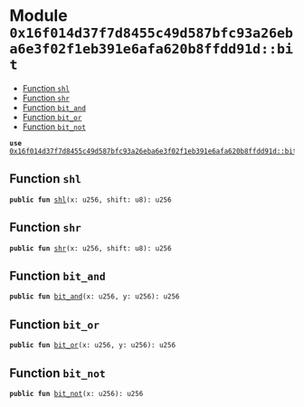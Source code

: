 
<a id="0x16f014d37f7d8455c49d587bfc93a26eba6e3f02f1eb391e6afa620b8ffdd91d_bit"></a>

# Module `0x16f014d37f7d8455c49d587bfc93a26eba6e3f02f1eb391e6afa620b8ffdd91d::bit`



-  [Function `shl`](#0x16f014d37f7d8455c49d587bfc93a26eba6e3f02f1eb391e6afa620b8ffdd91d_bit_shl)
-  [Function `shr`](#0x16f014d37f7d8455c49d587bfc93a26eba6e3f02f1eb391e6afa620b8ffdd91d_bit_shr)
-  [Function `bit_and`](#0x16f014d37f7d8455c49d587bfc93a26eba6e3f02f1eb391e6afa620b8ffdd91d_bit_bit_and)
-  [Function `bit_or`](#0x16f014d37f7d8455c49d587bfc93a26eba6e3f02f1eb391e6afa620b8ffdd91d_bit_bit_or)
-  [Function `bit_not`](#0x16f014d37f7d8455c49d587bfc93a26eba6e3f02f1eb391e6afa620b8ffdd91d_bit_bit_not)


<pre><code><b>use</b> <a href="bitwise.md#0x16f014d37f7d8455c49d587bfc93a26eba6e3f02f1eb391e6afa620b8ffdd91d_bitwise_not">0x16f014d37f7d8455c49d587bfc93a26eba6e3f02f1eb391e6afa620b8ffdd91d::bitwise_not</a>;
</code></pre>



<a id="0x16f014d37f7d8455c49d587bfc93a26eba6e3f02f1eb391e6afa620b8ffdd91d_bit_shl"></a>

## Function `shl`



<pre><code><b>public</b> <b>fun</b> <a href="bit.md#0x16f014d37f7d8455c49d587bfc93a26eba6e3f02f1eb391e6afa620b8ffdd91d_bit_shl">shl</a>(x: u256, shift: u8): u256
</code></pre>



<a id="0x16f014d37f7d8455c49d587bfc93a26eba6e3f02f1eb391e6afa620b8ffdd91d_bit_shr"></a>

## Function `shr`



<pre><code><b>public</b> <b>fun</b> <a href="bit.md#0x16f014d37f7d8455c49d587bfc93a26eba6e3f02f1eb391e6afa620b8ffdd91d_bit_shr">shr</a>(x: u256, shift: u8): u256
</code></pre>



<a id="0x16f014d37f7d8455c49d587bfc93a26eba6e3f02f1eb391e6afa620b8ffdd91d_bit_bit_and"></a>

## Function `bit_and`



<pre><code><b>public</b> <b>fun</b> <a href="bit.md#0x16f014d37f7d8455c49d587bfc93a26eba6e3f02f1eb391e6afa620b8ffdd91d_bit_bit_and">bit_and</a>(x: u256, y: u256): u256
</code></pre>



<a id="0x16f014d37f7d8455c49d587bfc93a26eba6e3f02f1eb391e6afa620b8ffdd91d_bit_bit_or"></a>

## Function `bit_or`



<pre><code><b>public</b> <b>fun</b> <a href="bit.md#0x16f014d37f7d8455c49d587bfc93a26eba6e3f02f1eb391e6afa620b8ffdd91d_bit_bit_or">bit_or</a>(x: u256, y: u256): u256
</code></pre>



<a id="0x16f014d37f7d8455c49d587bfc93a26eba6e3f02f1eb391e6afa620b8ffdd91d_bit_bit_not"></a>

## Function `bit_not`



<pre><code><b>public</b> <b>fun</b> <a href="bit.md#0x16f014d37f7d8455c49d587bfc93a26eba6e3f02f1eb391e6afa620b8ffdd91d_bit_bit_not">bit_not</a>(x: u256): u256
</code></pre>
